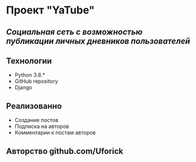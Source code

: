 # Проект "YaTube"
## _Cоциальная сеть с возможностью публикации личных дневников пользователей_

## Технологии
- Python 3.8.*
- GitHub repository
- Django

## Реализованно
- Создание постов
- Подписка на авторов
- Комментарии к постам авторов

Авторство github.com/Uforick
---
